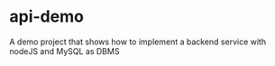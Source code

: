 # api-demo
A demo project that shows how to implement a backend service with nodeJS and MySQL as DBMS
